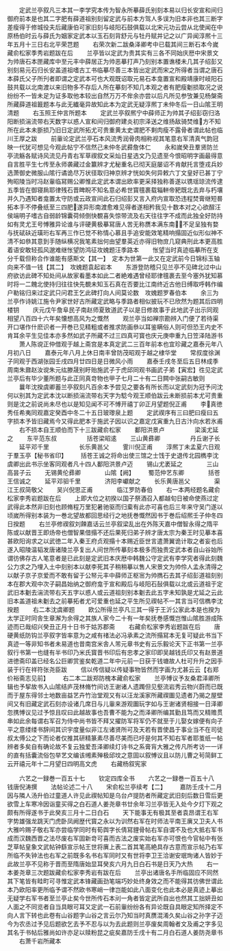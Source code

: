 <!-- { "loadSidebar": true } -->
　　定武兰亭叙凡三本其一李学究本传为智永所摹薛氏别刻本易以归长安宣和间归御府前本是也其二字肥有薛道祖别刻留定武与前本方驾人多误为旧本非也其三断字差瘦得于修城役夫后藏康伯可家旧刻与岐阳石鼓俱载以北宋元功云尝从北使闻在中原杨伯时云与薛氏为姻家定武本以玉石刻背舒元与牡丹赋并记之以广异闻淳熈十三年五月十三日右北平荣芑题
　　右荣次新二跋桑泽卿考中已载其间三断石本今嵗藏俞松家季秀岩题跋在后
　　兰亭皆以定武为贵其实有三各不同始庆厯中宋景文为帅唐石本匣藏库中至元丰中薛居正为帅恶摹打声乃刻别本置谯楼未几其子绍彭又别刻易元石归长安盖道祖嗜古工书临摹尽善三本皆出定武而宋之所得者当谓之唐石本薛氏父子所刋者即谓之定武本可也大观既诏取元易石本龛置宣和殿靖康时岐阳石鼓共载以北南渡以来旧物多不存后人所在摹刻不知几本观之者有肥瘦劖损取况之说纷纷不一皆未足为证多取他本较出自然万万不侔余亦尝以后凡所见参攷兼见杨槃斋所藏薛道祖籖题本与此无纎毫异故知此本为定武无疑淳熈丁未仲冬后一日山隂王明清题
　　右玉照王仲言所题本
　　定武兰亭叙熈宁中薛师正为帅其子绍彭窃归洛阳断损湍流带右天数字以惑人宣和间归御府建炎初宗泽送之维扬敌骑焚维方不知所在此本未斵损乃旧日定武所拓尤可贵重黄太史谓肥不剩肉瘦不露骨者谓此帖也临川王厚之跋
　　前軰论定武兰亭石本风流秀润骨肉相称视其笔意右军清真气韵冠映一代犹可想见今观此帖宁不信然己未仲冬武彛詹体仁
　　永和嵗癸丑羣贤防兰亭流觞各赋诗风流见丹青右军草禊叙文采灿日星选文乃见遗至今恨昭明字画最得意自言胜平生七传至永师袭藏过金籝辨才尤秘重名已彻天庭屡诏不肯献托言堕戎兵妙选萧御史微服山隂行谲诡尽万状径取归神京辨才恍如失何异敕六丁文皇好已甚丁宁殉昭陵当时冯赵軰临冩赐公卿惟此定武本谓出欧率更采择独称善遂以镌瑶琼流传逮五季皆在御寝扄耶律残石晋睥睨不知名意必希世寳氊裹载辎軿帝豝既北去弃与朽壤并久乃遇知者龛置太守防或云政宣间此石归绍彭又言入府内宣取恐违程焚膏继短晷拓本手不停叠纸至三四肥遂异形南渡愈难见得者遂相矜我见十数本对之心欲酲汪侯端明子嗜古自弱龄锦囊荷倾倒快覩喜失惊带流及右天往往字不成而此独全好防持如有灵尤王号愽雅异论谁与评硬黄极摹冩唐人苦无称赝本满东南不足呈独有婺与抚碔砆近璜珩右军再三作已觉不称情心慕且手追安能效笔精响搨固近似形似神不清不如叅其意到手随纵横况我笔素拙何由望羣英近亦得旧物庻几窥典刑此本更高胜着语安敢轻孤风邈难继怅望防鸿征攻媿题汪季路本
　　怅望当时真迹临摹所在支分千载但称合作谁能有感斯文【其一】　定本为世第一此又在定武前今日锦标玉轴向来不值一钱【其二】　攻媿题袁起岩本
　　东游登防稽只见兰亭不见碑北过中山府欲访此碑不知处间从故家看墨本如此二者絶难遇曾经耶律氊裹去至今塞外犹知慕时将一二餽北使持归往往快先覩未知玉石真在否要比江南终近古他日缚取呼韩作编户勒铭归来过定武只问君王乞此碑打向人间莫论数　攻媿题罗春伯本
　　余三为兰亭作诗姚江施令尹家世好古所藏定武略与季路者相似披玩不已欣然为题其后四明楼钥
　　庆元戊午詹阜民子南赵师夏致道武子以是日修故事于此地武子出示同观相望八百四十六年矣懐想高风为之慨然
　　观兰亭当如禅宗勘辨入门便了若待渠开口堪作什麽识者一开巻已见精粗或者推求防画叅以耳鉴瞒俗人则可但恐王内史不肯耳余平生见佳本亦多然如武子所藏不过三四真可寳也庆元庚申重九日笠泽陆游书
　　萧人陈谠正仲借观于越上斋宫是本真定武二三百年前本也宜珍藏之嘉泰元年八月初八日
　　嘉泰元年八月上休日南丰曾防茂昭观于越之棣华堂
　　常叔度徐渊子同观于西湖张园壬戌四月廿四日是日微风小雨
　　嘉泰壬戌冬至后五日林成季周南朱鼐赵汝谠朱元纮滕晟别盱贻施武子于虎邱同观书画武子弟【寅宏】徃见定武兰亭后有毕少董所题与此正同真竒物也甲子七月二十有二日闗中张嗣古敏则
　　曩年沈揆虞卿蓄兰亭叙刻凡百余本予尝见之要各有所长而以定武刻为冠予问沈何以别其为定武本沈以断损湍流带右天字为騐今观王顺伯跋云未断损前本尤可贵重则是沈之前说尚未尽也以是知见闻不可不愽开禧丁卯正月望题倪正甫
　　李真徳秀任希夷同观嘉定癸酉中冬二十五日玻瓈泉上题
　　定武禊序有三曰肥曰瘦曰五字损本予皆旧藏焉今又得此肥本于施武子因以识之嘉定戊寅重九日古汴向水若氷甫
　　右不损本自王顺伯而下十三跋藏俞松家
　　鄱阳洪景卢　　　　　梁溪尤延之
　　东平范东叔　　　　　括苍梁昭逺
　　三山黄彞卿　　　　　丹丘谢子长
　　延平邓千里　　　　　长乐黄邕父
　　霅川倪正甫
　　淳熈丁未孟夏六日观于羣玉亭【秘书省印】
　　括苍王诚之将命出使三馆之士饯于史退传北园檇李沈虞卿出此书示坐客同观者凡十四人鄱阳洪景卢迈
　　锡山尤袤延之　　　　三山高昙子云
　　无锡黄伦彞卿　　　　山隂【阙】
　　蜀范仲艺东卿　　　　括苍王信诚之
　　延平邓驲千里　　　　济阳李巘献之
　　长乐黄唐邕父　　　　渠江王叔简敬父
　　吴兴倪思正甫　　　　临江罗防春伯
　　右一本两经题名藏俞松家李秀岩题跋在后
　　上即大位之初揆以国子祭酒召入都越旬日被命使燕过定武得此本然非旧刻也顾脩程万里犯暑驰驱而归槖有此亦可喜也后三年来守吴门遂以顷嵗所得别本装为一巻北望故都回思经行之地抚巻慨然因书于巻后绍熈壬子仲冬四日揆题
　　右兰亭修禊叙刘餗嘉话云兰亭叙梁乱出在外陈天嘉中僧智永得之隋平陈或以献晋王即炀帝也僧智果借搨不还后果死归弟子辨才唐太宗为秦王时见摹本喜甚欧阳询求之以武徳二年入秦王府贞观搨十本赐近臣世言遣萧翼诡计取之者妄也后遂入昭陵温韬发唐诸陵兰亭复出人间世所传摹刻本极多而独贵定武本者自山谷始所谓彷佛存古人笔意者是已此刻是定武旧本庆厯中韩魏公守定武有李学究者得此刻魏公力求之乃埋入土中刻别本以献李死其子稍稍摹以售人宋景文为帅伶人孟永清得之以献子京子京爱而不敢有留于公帑元丰中薛师正枢宻为帅擕石去其子绍彭道祖刻别本在郡大观中次子嗣昌始纳之御府龛于宣和殿后与岐阳石鼔俱载以北或云道祖于定武旧本劖去湍流带右天五字以惑人或云道祖刻别本劖去此五字未知孰是尤延之云此旧本盖道祖未劖去之前摹拓者尤可爱重也延之平生所见禊帖不一其言当可信檇李沈揆题
　　右二本沈虞卿题
　　欧公所得兰亭凡三其一得于王沂公家此本是也揆为太学正时同舎生章澥为余得之其族人家今二十有一年矣抚巻感慨岂惟山隂胜游成陈迹而已哉绍兴癸丑正月十日书于姑苏郡斋
　　右藏俞松家李秀岩题跋在后
　　唐硬黄纸防钩兰亭叙字皆率意为之咸有禇法必冯承素之流所搨冩本无复可疑此书当下真迹一等非知书者未易道也昔南宫米舎人芾元章书史有云乐毅论天下正书第一兰亭叙行书第一也缝有半书印乃米氏寳晋书印后有忠孝之家印即吴越钱氏印又有赵景道进徳斋印盖已经名公巨卿赏鉴矣乾道二年中元前一日获于钱塘故人杜可升升之因手装于行在祥符张尧臣跋
　　信以传信疑以传疑事物皆然而字画为尤甚云云【右郑价裕斋志见前】
　　右二本二跋郑防槐本藏俞松家
　　兰亭愽议予友桑君泽卿所辑也予挈故书入山隂结庐茂林脩竹间访王谢诸人遗躅但见壑流岩秀云物兴蔚而已既而于屋东得邻士地数亩益艺卉竹治堂观又有以汪龙溪家所藏禊圗见遗者乃揭之屋壁间又有旧藏定武石刻亦设诸几席日与儿軰来游观圗玩字如与王谢诸贤相接一日泽卿忽携愽议见过予惊且叹曰此越故事也吾曹不能为之而泽卿所编其勤且笃而又精赡贯串如此余每谓右军召为侍中尚书皆不拜又擢防军将军仍不就至于儿娶女嫁便有向子平之意缕缕书辞间其识宇度量似非江左诸贤所可及天若有晋使昌于事业当不在司徒叔太傅公之下而论者仅推其研精篆素尽善尽美而已吁是何其不知右军者耶茧纸一帖辨者多矣自有确论故不复云独爱吾泽卿续灯诗书之系膏肓大雅之传凡所考访一一详的直有括囊流俗包举艺文编该缃素殚极邱坟之意固以叙愽议且以防儿曹之茍简鲜工云开禧元年十二月望日四明高文虎
　　右藏杨叙宪家

　　六艺之一録巻一百五十七
　　钦定四库全书
　　六艺之一録巻一百五十八　　钱唐倪涛撰
　　法帖论述二十八
　　宋俞松兰亭续考【二】
　　嘉防壬戌十二月因与隣人汤升伯过童道人许见此禊帖知是乌台卢提防者所藏定武旧刻后数日雪后更欲雪上车寒冷因诣童买得之白石道人姜尧章书廿余年习兰亭皆无入处今夕灯下观之颇有所得遂书于此癸亥三月十二日白石
　　天下能事无有极其至者袁昂谓王右军字势雄强龙跳天门虎卧凤阙歴代寳之永以为训然右军在时师法平南王廙又卫夫人书大雅吟赐子敬右军亦尝临学同时有荀舆字长倩冩貍骨帖右军自谓不及也大抵右军书成而汉魏西晋之法尽废右军固新竒可喜而古法之废实始右军亦可恨也今官帖中有张芝草帖皇象文武帖钟繇宣示帖王世将廙上表二首其笔高絶具存古意而宣示帖乃右军所临不失钟法也右军之前既多名书右军同时又有世将李卫王洽谢安珉珣诸人皆妙于此故兰亭不见称于晋而至隋唐始显耳癸亥六月九日白石书是日天乃大热
　　右一本姜尧章三次题跋藏俞松家李秀岩有跋在后
　　兰亭出诸唐名手所临固应不同然其下笔皆有畦町可寻惟定武本锋藏画劲笔端巧妙处终身效之而不能得其彷佛世谓此本乃欧阳率更所临予谓不然欧书寒峭一律岂能如此八面变化也此本必是真迹上摹出无疑学右军书者至兰亭止矣今世所传石本刓一角者皆定武所自出也然其工拙妍丑如人面之不同览者自当具眼可耳又定武一石前軰纷纷各有异论既自具眼定知所择定不向人言下转也此卷有山谷题字山谷之言云尔乃知当时真赝混淆久矣山谷之孙字子迈今为农丞过予见后题欲乞去予不忍与以为去此题则兰亭废矣周翰者文及甫之字多见其名于书帖后雅尚如许亦足以赎粉昆之疵矣嘉防壬戌十有二月白石道人姜防尧章书
　　右萧千岩所藏本
